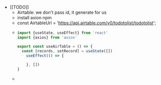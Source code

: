 - [[TODO]]
	- Airtable: we don't pass id, it generate for us
	- install axion npm
	- const AirtableUrl = 'https://api.airtable.com/v0/todotolist/todotolist';
	- ```use-airtable.js
	  import {useState, useEffect} from 'react'
	  import {axios} from 'axios'
	  
	  export const useAirTable = () => {
	  	const [records, setRecord] = useState([])
	      useEffect(() => {
	      	
	      }, [])
	  }
	  ```
	-